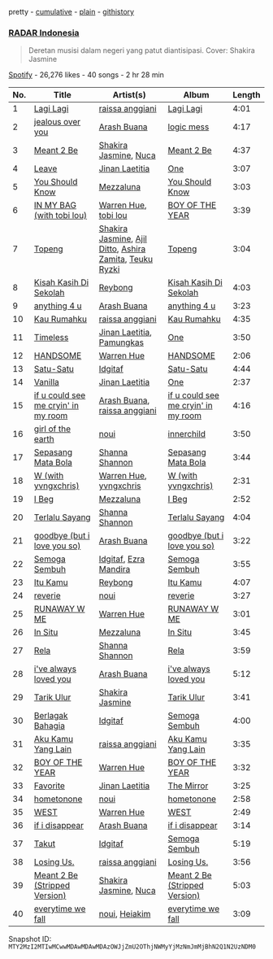 pretty - [cumulative](/playlists/cumulative/37i9dQZF1DWYxUz0Ouugmb.md) - [plain](/playlists/plain/37i9dQZF1DWYxUz0Ouugmb) - [githistory](https://github.githistory.xyz/mackorone/spotify-playlist-archive/blob/main/playlists/plain/37i9dQZF1DWYxUz0Ouugmb)

### [RADAR Indonesia](https://open.spotify.com/playlist/37i9dQZF1DWYxUz0Ouugmb)

> Deretan musisi dalam negeri yang patut diantisipasi\. Cover: Shakira Jasmine

[Spotify](https://open.spotify.com/user/spotify) - 26,276 likes - 40 songs - 2 hr 28 min

| No. | Title | Artist(s) | Album | Length |
|---|---|---|---|---|
| 1 | [Lagi Lagi](https://open.spotify.com/track/2kN0Lv2Bk0n1KuP9drjWxf) | [raissa anggiani](https://open.spotify.com/artist/11k3Y6uyixbyGfgPl8qZTZ) | [Lagi Lagi](https://open.spotify.com/album/1nj3yCHh1mXPJMTjrQ6ikN) | 4:01 |
| 2 | [jealous over you](https://open.spotify.com/track/2ldcIznpTSRjxoDsNpM3wF) | [Arash Buana](https://open.spotify.com/artist/3OFUmiZcD0AWtjOYFJVpwM) | [logic mess](https://open.spotify.com/album/5O73HFP1TRW52nqawnv7iz) | 4:17 |
| 3 | [Meant 2 Be](https://open.spotify.com/track/35xF6iKiyjohKJgg7dntw4) | [Shakira Jasmine](https://open.spotify.com/artist/18nKUAfNnowoqfqDhwI3X3), [Nuca](https://open.spotify.com/artist/5x3nSujruZLuB6xBicI6Ai) | [Meant 2 Be](https://open.spotify.com/album/0KORzAxKyh3MKupM2ArZtd) | 4:37 |
| 4 | [Leave](https://open.spotify.com/track/0EoKAD9I7OOOohRmmVvtIT) | [Jinan Laetitia](https://open.spotify.com/artist/0BCK8dKHWITYcDo06Fuxth) | [One](https://open.spotify.com/album/13P9zBl1EtCVYBrMbiPqXJ) | 3:07 |
| 5 | [You Should Know](https://open.spotify.com/track/5my3W0CKAb8kb6Z2Z7NjGx) | [Mezzaluna](https://open.spotify.com/artist/2B8y0aE3IZYSeyKYj34W6a) | [You Should Know](https://open.spotify.com/album/47k8LFRZGbI3TKNSzuHAjq) | 3:03 |
| 6 | [IN MY BAG \(with tobi lou\)](https://open.spotify.com/track/3Vdu1sTIUi45NZvguJDmhk) | [Warren Hue](https://open.spotify.com/artist/4qcKNkdxUidhvUByB2eQ6g), [tobi lou](https://open.spotify.com/artist/4T8NIfZmVY6TJFqVzN6X49) | [BOY OF THE YEAR](https://open.spotify.com/album/7jKfffXc64aO4CubnAI1UJ) | 3:39 |
| 7 | [Topeng](https://open.spotify.com/track/2iHfsyJp0tRdGH3xgSRtSz) | [Shakira Jasmine](https://open.spotify.com/artist/18nKUAfNnowoqfqDhwI3X3), [Ajil Ditto](https://open.spotify.com/artist/2vtCmMvb2FdI8GbBkgGDE1), [Ashira Zamita](https://open.spotify.com/artist/7u6zt5ZVx1yiUWbCzCyD2l), [Teuku Ryzki](https://open.spotify.com/artist/5sO5QK8taSVb6DPtAD0Xw0) | [Topeng](https://open.spotify.com/album/67m8hYyCtFwU9CaPVpyGAE) | 3:04 |
| 8 | [Kisah Kasih Di Sekolah](https://open.spotify.com/track/7BrOAEtCjD5cHXLLykPCqV) | [Reybong](https://open.spotify.com/artist/6kthu3bnrZuU7G1VLmRWF5) | [Kisah Kasih Di Sekolah](https://open.spotify.com/album/0uT4pw1USlXFDKeWyFfxLC) | 4:03 |
| 9 | [anything 4 u](https://open.spotify.com/track/20p998Iw1tqEeHHvnxZ1wx) | [Arash Buana](https://open.spotify.com/artist/3OFUmiZcD0AWtjOYFJVpwM) | [anything 4 u](https://open.spotify.com/album/64K42F7vbZEIxKUZjz0bq5) | 3:23 |
| 10 | [Kau Rumahku](https://open.spotify.com/track/7nQoDLkzCcoIpKPQt3eCdN) | [raissa anggiani](https://open.spotify.com/artist/11k3Y6uyixbyGfgPl8qZTZ) | [Kau Rumahku](https://open.spotify.com/album/7vPQboGZn7eLlwwyOeCTQO) | 4:35 |
| 11 | [Timeless](https://open.spotify.com/track/64mtE2D4LtP9AaKbF5CGJT) | [Jinan Laetitia](https://open.spotify.com/artist/0BCK8dKHWITYcDo06Fuxth), [Pamungkas](https://open.spotify.com/artist/7d86ERlvO5UG44j7Va0Y0C) | [One](https://open.spotify.com/album/13P9zBl1EtCVYBrMbiPqXJ) | 3:50 |
| 12 | [HANDSOME](https://open.spotify.com/track/79deaUtPDHb03XPGbw9vkn) | [Warren Hue](https://open.spotify.com/artist/4qcKNkdxUidhvUByB2eQ6g) | [HANDSOME](https://open.spotify.com/album/4cFVHMqi4KvkOrb6zlhdvT) | 2:06 |
| 13 | [Satu\-Satu](https://open.spotify.com/track/5rFNflUKMTsOlBVdGv1ahL) | [Idgitaf](https://open.spotify.com/artist/7pFWMC2E7h8eL3SZyHRsRq) | [Satu\-Satu](https://open.spotify.com/album/2WFFb7cIQXQXvuOsoqB69C) | 4:44 |
| 14 | [Vanilla](https://open.spotify.com/track/1JVS1j91lyFfLltcWerYSh) | [Jinan Laetitia](https://open.spotify.com/artist/0BCK8dKHWITYcDo06Fuxth) | [One](https://open.spotify.com/album/13P9zBl1EtCVYBrMbiPqXJ) | 2:37 |
| 15 | [if u could see me cryin' in my room](https://open.spotify.com/track/13sOb9V6Y3uCnRxY9HIZqP) | [Arash Buana](https://open.spotify.com/artist/3OFUmiZcD0AWtjOYFJVpwM), [raissa anggiani](https://open.spotify.com/artist/11k3Y6uyixbyGfgPl8qZTZ) | [if u could see me cryin' in my room](https://open.spotify.com/album/3Ylr1ueJYvCCM2i7yPTReZ) | 4:16 |
| 16 | [girl of the earth](https://open.spotify.com/track/4yLWk1DIcgBihCDFD7MshU) | [noui](https://open.spotify.com/artist/3NNLu9Wli3fbZW22xzN08B) | [innerchild](https://open.spotify.com/album/72jZtqNaiAbUmcU5OqVgp9) | 3:50 |
| 17 | [Sepasang Mata Bola](https://open.spotify.com/track/4jRX03skpItE7YzxVjaPZX) | [Shanna Shannon](https://open.spotify.com/artist/2wJ77L3w0hTQDJH9uH39c2) | [Sepasang Mata Bola](https://open.spotify.com/album/7AKPjfIbnFsKHV6rdKb2El) | 3:44 |
| 18 | [W \(with yvngxchris\)](https://open.spotify.com/track/4pFkivUXTiGcEQS4dfcVc6) | [Warren Hue](https://open.spotify.com/artist/4qcKNkdxUidhvUByB2eQ6g), [yvngxchris](https://open.spotify.com/artist/2qB0DlFsQOpNh0bdMCJLwr) | [W \(with yvngxchris\)](https://open.spotify.com/album/6wWt12ueB7BwQJS0OcuoHZ) | 2:31 |
| 19 | [I Beg](https://open.spotify.com/track/48r2oRtw3RSOZHnuQFWZWb) | [Mezzaluna](https://open.spotify.com/artist/2B8y0aE3IZYSeyKYj34W6a) | [I Beg](https://open.spotify.com/album/4GskNwqLX1y2uHhL73JH9j) | 2:52 |
| 20 | [Terlalu Sayang](https://open.spotify.com/track/4shyP6S00jyjHZZz9oRs7b) | [Shanna Shannon](https://open.spotify.com/artist/2wJ77L3w0hTQDJH9uH39c2) | [Terlalu Sayang](https://open.spotify.com/album/4BvjQGyatE1Y4jmNgwAn3A) | 4:04 |
| 21 | [goodbye \(but i love you so\)](https://open.spotify.com/track/11m4b4pLPkjREaA4p9CQGR) | [Arash Buana](https://open.spotify.com/artist/3OFUmiZcD0AWtjOYFJVpwM) | [goodbye \(but i love you so\)](https://open.spotify.com/album/7cPgBJ1xi3QLgeLNtcDsmu) | 3:22 |
| 22 | [Semoga Sembuh](https://open.spotify.com/track/4xEcTICXVeJMelJJya2IXR) | [Idgitaf](https://open.spotify.com/artist/7pFWMC2E7h8eL3SZyHRsRq), [Ezra Mandira](https://open.spotify.com/artist/65TmVa8KZPj1UgvqZUuHqJ) | [Semoga Sembuh](https://open.spotify.com/album/6x67lQpaX0KyEpmso8bfqh) | 3:55 |
| 23 | [Itu Kamu](https://open.spotify.com/track/3qGkwkxr7N2VfFf3fImq0x) | [Reybong](https://open.spotify.com/artist/6kthu3bnrZuU7G1VLmRWF5) | [Itu Kamu](https://open.spotify.com/album/6Xl8CANrPQXIALJB1W2aNG) | 4:07 |
| 24 | [reverie](https://open.spotify.com/track/2Wip5AS4ofsLpRoYK4433A) | [noui](https://open.spotify.com/artist/3NNLu9Wli3fbZW22xzN08B) | [reverie](https://open.spotify.com/album/5N2Upnzz1c39IygJXUHTsJ) | 3:27 |
| 25 | [RUNAWAY W ME](https://open.spotify.com/track/7pzfaLBUK9WvVT2ageCLZ5) | [Warren Hue](https://open.spotify.com/artist/4qcKNkdxUidhvUByB2eQ6g) | [RUNAWAY W ME](https://open.spotify.com/album/0e5zw8a0EjqapZqc7Fkmv4) | 3:01 |
| 26 | [In Situ](https://open.spotify.com/track/6pNdQ1iQsK2z3nJeWoU7Ba) | [Mezzaluna](https://open.spotify.com/artist/2B8y0aE3IZYSeyKYj34W6a) | [In Situ](https://open.spotify.com/album/54ku7s6zlpt1KoTR8raxp6) | 3:45 |
| 27 | [Rela](https://open.spotify.com/track/1azXDEz0VyJzPUfjq3dxJZ) | [Shanna Shannon](https://open.spotify.com/artist/2wJ77L3w0hTQDJH9uH39c2) | [Rela](https://open.spotify.com/album/3pAIePTL43Po9BwgPJn2m0) | 3:59 |
| 28 | [i've always loved you](https://open.spotify.com/track/0zB7FqXYqlcjYy2Zclz5r4) | [Arash Buana](https://open.spotify.com/artist/3OFUmiZcD0AWtjOYFJVpwM) | [i've always loved you](https://open.spotify.com/album/558Ysrewk0x3CMG2DozIkF) | 5:12 |
| 29 | [Tarik Ulur](https://open.spotify.com/track/7HBnW7E26egSo7p7DWs9XH) | [Shakira Jasmine](https://open.spotify.com/artist/18nKUAfNnowoqfqDhwI3X3) | [Tarik Ulur](https://open.spotify.com/album/3nOtvP5lymtIrN6UT4M3kC) | 3:41 |
| 30 | [Berlagak Bahagia](https://open.spotify.com/track/2H3Cb56ZSByWF0bX9LyTqI) | [Idgitaf](https://open.spotify.com/artist/7pFWMC2E7h8eL3SZyHRsRq) | [Semoga Sembuh](https://open.spotify.com/album/6x67lQpaX0KyEpmso8bfqh) | 4:00 |
| 31 | [Aku Kamu Yang Lain](https://open.spotify.com/track/2yhAtx8uyIKRnxLX3ftu8I) | [raissa anggiani](https://open.spotify.com/artist/11k3Y6uyixbyGfgPl8qZTZ) | [Aku Kamu Yang Lain](https://open.spotify.com/album/2WbvbkUUDWh8yFKxzXNux1) | 3:35 |
| 32 | [BOY OF THE YEAR](https://open.spotify.com/track/6jRjPgWMFdYROlNXU5xUZQ) | [Warren Hue](https://open.spotify.com/artist/4qcKNkdxUidhvUByB2eQ6g) | [BOY OF THE YEAR](https://open.spotify.com/album/1PQd3NJjYgsG2pE88bwTwp) | 3:32 |
| 33 | [Favorite](https://open.spotify.com/track/6Nd7rc30EsFdGrwfeB8N2n) | [Jinan Laetitia](https://open.spotify.com/artist/0BCK8dKHWITYcDo06Fuxth) | [The Mirror](https://open.spotify.com/album/51etW6Ge46Vuuvhq5cgTQ6) | 3:25 |
| 34 | [hometonone](https://open.spotify.com/track/2r3QRuErB1Lgck5CqI2KH4) | [noui](https://open.spotify.com/artist/3NNLu9Wli3fbZW22xzN08B) | [hometonone](https://open.spotify.com/album/1uadeW46GYVBfUsqtK45in) | 2:58 |
| 35 | [WEST](https://open.spotify.com/track/7LiXlY6Fhueht9ME6oLzWN) | [Warren Hue](https://open.spotify.com/artist/4qcKNkdxUidhvUByB2eQ6g) | [WEST](https://open.spotify.com/album/2Z6pkESrKWO14hSFVaUNmS) | 2:49 |
| 36 | [if i disappear](https://open.spotify.com/track/63UXZzoNnFZxkv7AHwqLn3) | [Arash Buana](https://open.spotify.com/artist/3OFUmiZcD0AWtjOYFJVpwM) | [if i disappear](https://open.spotify.com/album/46pvSQi4EfBrQBv9L1SjKk) | 3:14 |
| 37 | [Takut](https://open.spotify.com/track/3ciZ0IbqYoFV7R20D0TBgA) | [Idgitaf](https://open.spotify.com/artist/7pFWMC2E7h8eL3SZyHRsRq) | [Semoga Sembuh](https://open.spotify.com/album/6x67lQpaX0KyEpmso8bfqh) | 5:19 |
| 38 | [Losing Us.](https://open.spotify.com/track/6embPWj9qvusLg9JpbAmCQ) | [raissa anggiani](https://open.spotify.com/artist/11k3Y6uyixbyGfgPl8qZTZ) | [Losing Us.](https://open.spotify.com/album/5rcVsRWjcqRgK91jsNCVWo) | 3:56 |
| 39 | [Meant 2 Be \(Stripped Version\)](https://open.spotify.com/track/6rYi8GI5jEUCYSHYZSlpvZ) | [Shakira Jasmine](https://open.spotify.com/artist/18nKUAfNnowoqfqDhwI3X3), [Nuca](https://open.spotify.com/artist/5x3nSujruZLuB6xBicI6Ai) | [Meant 2 Be \(Stripped Version\)](https://open.spotify.com/album/4VlVn6uG7iXD7H9Onqb6c8) | 5:03 |
| 40 | [everytime we fall](https://open.spotify.com/track/2Y1Uszl2U8QdwOLtizvUUI) | [noui](https://open.spotify.com/artist/3NNLu9Wli3fbZW22xzN08B), [Heiakim](https://open.spotify.com/artist/7CSdLmKke7VFyb0ZJfl3W1) | [everytime we fall](https://open.spotify.com/album/1wmhx7Q7Y4dYDWJ7jOWwUQ) | 3:09 |

Snapshot ID: `MTY2MzI2MTIwMCwwMDAwMDAwMDAzOWJjZmU2OThjNWMyYjMzNmJmMjBhN2Q1N2UzNDM0`
